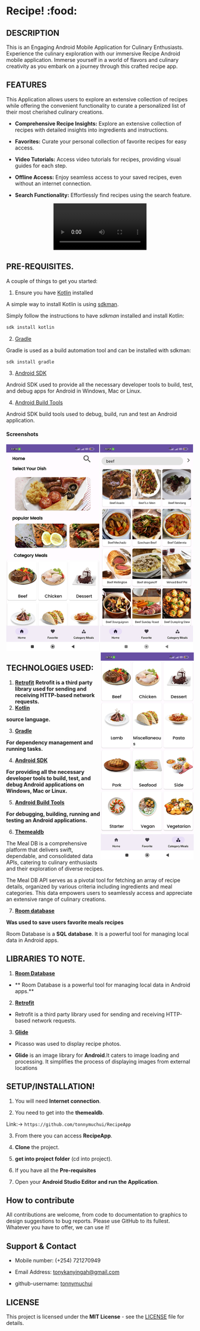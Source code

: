 # Recipe! :food:

## DESCRIPTION

This is an Engaging Android Mobile Application for Culinary Enthusiasts. Experience the culinary exploration with our immersive Recipe Android mobile application. Immerse yourself in a world of flavors and culinary creativity as you embark on a journey through this crafted recipe app.

## FEATURES

This Application allows users to explore an extensive collection of recipes while offering the convenient functionality to curate a personalized list of their most cherished culinary creations.

- **Comprehensive Recipe Insights:** Explore an extensive collection of recipes with detailed insights into ingredients and instructions.

- **Favorites:** Curate your personal collection of favorite recipes for easy access.

- **Video Tutorials:** Access video tutorials for recipes, providing visual guides for each step.

- **Offline Access:** Enjoy seamless access to your saved recipes, even without an internet connection.

- **Search Functionality:** Effortlessly find recipes using the search feature.

<p align="center">
<video width="250" src="Spec.md/video.mp4" alt="video"></video>
<p>

## PRE-REQUISITES.

A couple of things to get you started:

1. Ensure you have [Kotlin](https://kotlinlang.org/) installed

A simple way to install Kotlin is using [sdkman](https://sdkman.io/).

Simply follow the instructions to have _sdkman_ installed and install Kotlin:

```bash
sdk install kotlin
```

2. [Gradle](https://gradle.org/)

Gradle is used as a build automation tool and can be installed with sdkman:

```bash
sdk install gradle
```

3. [Android SDK](https://developer.android.com/studio/)

Android SDK used to provide all the necessary developer tools to build, test, and debug apps for Android in Windows, Mac or Linux.

4. [Android Build Tools](https://developer.android.com/studio/releases/build-tools)

Android SDK build tools used to debug, build, run and test an Android application.

#### Screenshots

<p align="center">
<img align="left" width="250" src="Spec.md/home.jpg" alt="home" />
<img align="centre" width="250" src="Spec.md/search.jpg" alt="search" />
<img align="right" width="250" src="Spec.md/categories.jpg" alt="categories" />
<p>


## TECHNOLOGIES USED:

1. **[Retrofit](https://square.github.io/retrofit/)**
**Retrofit is a third party library used for sending and receiving HTTP-based network requests.**
2. **[Kotlin](https://kotlinlang.org/)**

**source language.**

3. **[Gradle](https://gradle.org/)**

**For dependency management and running tasks.**

4. **[Android SDK](https://developer.android.com/studio/)**

**For providing all the necessary developer tools to build, test, and debug Android applications on Windows, Mac or Linux.**

5. **[Android Build Tools](https://developer.android.com/studio/releases/build-tools)**

**For debugging, building, running and testing an Android applications.**

6. **[Themealdb](https://www.themealdb.com/api.php)**

The Meal DB is a comprehensive platform that delivers swift, dependable, and consolidated data APIs, catering to culinary enthusiasts and their exploration of diverse recipes.

The Meal DB API serves as a pivotal tool for fetching an array of recipe details, organized by various criteria including ingredients and meal categories. This data empowers users to seamlessly access and appreciate an extensive range of culinary creations.

7. **[Room database](https://developer.android.com/training/data-storage/room)**

**Was used to save users favorite meals recipes**

Room Database is a **SQL database**. It is a powerful tool for managing local data in Android apps.


## LIBRARIES TO NOTE.

1. **[Room Database](https://github.com/google/gson)**

- ** Room Database is a powerful tool for managing local data in Android apps.**

2. **[Retrofit](https://square.github.io/retrofit/)**

- Retrofit is a third party library used for sending and receiving HTTP-based network requests.

3. **[Glide](https://github.com/square/glide)**

- Picasso was used to display recipe photos.

- **Glide** is an image library for **Android**.It caters to image loading and processing. It simplifies the process of displaying images from external locations



## **SETUP/INSTALLATION!**


1. You will need **Internet connection**.

2. You need to get into the **themealdb**.

Link:-> ```https://github.com/tonnymuchui/RecipeApp```

3. From there you can access **RecipeApp**.

4. **Clone** the project.

5. **get into project folder** (cd into project).

6. If you have all the **Pre-requisites**

7. Open your **Android Studio Editor and run the Application**.


## How to contribute

All contributions are welcome, from code to documentation to graphics to design suggestions to bug reports. Please use GitHub to its fullest. Whatever you have to offer, we can use it!


## Support & Contact

- Mobile number: (+254) 721270949

- Email Address: tonykanyingah@gmail.com

- github-username: [tonnymuchui](https://github.com/tonnymuchui)

## LICENSE

This project is licensed under the **MIT License** - see the [LICENSE](LICENSE) file for details.